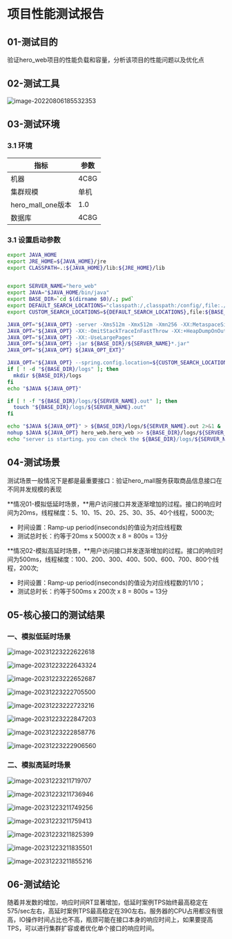 

# 项目性能测试报告

## 01-测试目的

验证hero_web项目的性能负载和容量，分析该项目的性能问题以及优化点

## 02-测试工具

![image-20220806185532353](https://xinwang-1258200068.cos.ap-guangzhou.myqcloud.com/imgs/202312212145526.png)

## 03-测试环境

### 3.1 环境

| 指标              | 参数 |
| ----------------- | ---- |
| 机器              | 4C8G |
| 集群规模          | 单机 |
| hero_mall_one版本 | 1.0  |
| 数据库            | 4C8G |



### 3.1 设置启动参数

```bash
export JAVA_HOME
export JRE_HOME=${JAVA_HOME}/jre
export CLASSPATH=.:${JAVA_HOME}/lib:${JRE_HOME}/lib


export SERVER_NAME="hero_web"
export JAVA="$JAVA_HOME/bin/java"
export BASE_DIR=`cd $(dirname $0)/.; pwd`
export DEFAULT_SEARCH_LOCATIONS="classpath:/,classpath:/config/,file:./,file:./config/"
export CUSTOM_SEARCH_LOCATIONS=${DEFAULT_SEARCH_LOCATIONS},file:${BASE_DIR}/conf/

JAVA_OPT="${JAVA_OPT} -server -Xms512m -Xmx512m -Xmn256 -XX:MetaspaceSize=128m -XX:MaxMetaspaceSize=320m"
JAVA_OPT="${JAVA_OPT} -XX:-OmitStackTraceInFastThrow -XX:+HeapDumpOnOutOfMemoryError -XX:HeapDumpPath=${BASE_DIR}/logs/java_heapdump.hprof"
JAVA_OPT="${JAVA_OPT} -XX:-UseLargePages"
JAVA_OPT="${JAVA_OPT} -jar ${BASE_DIR}/${SERVER_NAME}*.jar"
JAVA_OPT="${JAVA_OPT} ${JAVA_OPT_EXT}"

JAVA_OPT="${JAVA_OPT} --spring.config.location=${CUSTOM_SEARCH_LOCATIONS}"
if [ ! -d "${BASE_DIR}/logs" ]; then
  mkdir ${BASE_DIR}/logs
fi
echo "$JAVA ${JAVA_OPT}"

if [ ! -f "${BASE_DIR}/logs/${SERVER_NAME}.out" ]; then
  touch "${BASE_DIR}/logs/${SERVER_NAME}.out"
fi

echo "$JAVA ${JAVA_OPT}" > ${BASE_DIR}/logs/${SERVER_NAME}.out 2>&1 &
nohup $JAVA ${JAVA_OPT} hero_web.hero_web >> ${BASE_DIR}/logs/${SERVER_NAME}.out 2>&1 &
echo "server is starting，you can check the ${BASE_DIR}/logs/${SERVER_NAME}.out"
```



## 04-测试场景

测试场景一般情况下是都是最重要接口：验证hero_mall服务获取商品信息接口在不同并发规模的表现

**情况01-模拟低延时场景，**用户访问接口并发逐渐增加的过程。接口的响应时间为20ms，线程梯度：5、10、15、20、25、30、35、40个线程，5000次;

- 时间设置：Ramp-up period(inseconds)的值设为对应线程数
- 测试总时长：约等于20ms x 5000次 x 8 = 800s = 13分

**情况02-模拟高延时场景，**用户访问接口并发逐渐增加的过程。接口的响应时间为500ms，线程梯度：100、200、300、400、500、600、700、800个线程，200次; 

- 时间设置：Ramp-up period(inseconds)的值设为对应线程数的1/10；
- 测试总时长：约等于500ms x 200次 x 8 = 800s = 13分

## 05-核心接口的测试结果

### 一、模拟低延时场景

![image-20231223222622618](https://xinwang-1258200068.cos.ap-guangzhou.myqcloud.com/imgs/202312232226471.png)

![image-20231223222643324](https://xinwang-1258200068.cos.ap-guangzhou.myqcloud.com/imgs/202312232226376.png)

![image-20231223222652687](https://xinwang-1258200068.cos.ap-guangzhou.myqcloud.com/imgs/202312232226728.png)

![image-20231223222705500](https://xinwang-1258200068.cos.ap-guangzhou.myqcloud.com/imgs/202312232227553.png)

![image-20231223222723216](https://xinwang-1258200068.cos.ap-guangzhou.myqcloud.com/imgs/202312232227264.png)

![image-20231223222847203](https://xinwang-1258200068.cos.ap-guangzhou.myqcloud.com/imgs/202312232228252.png)

![image-20231223222858776](https://xinwang-1258200068.cos.ap-guangzhou.myqcloud.com/imgs/202312232228824.png)

![image-20231223222906560](https://xinwang-1258200068.cos.ap-guangzhou.myqcloud.com/imgs/202312232229606.png)

### 二、模拟高延时场景

![image-20231223211719707](https://xinwang-1258200068.cos.ap-guangzhou.myqcloud.com/imgs/202312232117725.png)

![image-20231223211736946](https://xinwang-1258200068.cos.ap-guangzhou.myqcloud.com/imgs/202312232117986.png)

![image-20231223211749256](https://xinwang-1258200068.cos.ap-guangzhou.myqcloud.com/imgs/202312232117295.png)

![image-20231223211759413](https://xinwang-1258200068.cos.ap-guangzhou.myqcloud.com/imgs/202312232117454.png)

![image-20231223211825399](https://xinwang-1258200068.cos.ap-guangzhou.myqcloud.com/imgs/202312232118442.png)

![image-20231223211835501](https://xinwang-1258200068.cos.ap-guangzhou.myqcloud.com/imgs/202312232118549.png)

![image-20231223211855216](https://xinwang-1258200068.cos.ap-guangzhou.myqcloud.com/imgs/202312232118258.png)

## 06-测试结论

随着并发数的增加，响应时间RT显著增加，低延时案例TPS始终最高稳定在575/sec左右，高延时案例TPS最高稳定在390左右。服务器的CPU占用都没有很高，IO操作时间占比也不高，瓶颈可能在接口本身的响应时间上，如果要提高TPS，可以进行集群扩容或者优化单个接口的响应时间。